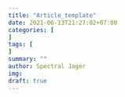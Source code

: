 ```yaml
---
title: "Article_template"
date: 2021-06-13T21:27:02+07:00
categories: [
]
tags: [
]
summary: ""
author: Spectral Jager
img: 
draft: true
---
```

